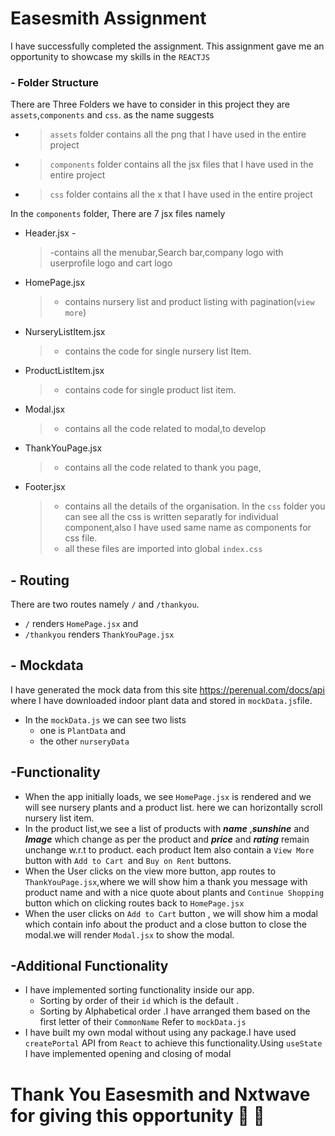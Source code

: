 # Easesmith Assignment

I have successfully completed the assignment. This assignment gave me an opportunity to showcase my skills in the `REACTJS`

### - Folder Structure

There are Three Folders we have to consider in this project they are `assets`,`components` and `css`. as the name suggests

- > `assets` folder contains all the png that I have used in the entire project
- > `components` folder contains all the jsx files that I have used in the entire project
- > `css` folder contains all the x that I have used in the entire project

In the `components` folder, There are 7 jsx files namely

- Header.jsx -
  > -contains all the menubar,Search bar,company logo with userprofile logo and cart logo
- HomePage.jsx
  > - contains nursery list and product listing with pagination(`view more`)
- NurseryListItem.jsx
  > - contains the code for single nursery list Item.
- ProductListItem.jsx
  > - contains code for single product list item.
- Modal.jsx
  > - contains all the code related to modal,to develop
- ThankYouPage.jsx
  > - contains all the code related to thank you page,
- Footer.jsx
  > - contains all the details of the organisation.
  >   In the `css` folder you can see all the css is written separatly for individual component,also I have used same name as components for css file.
  > - all these files are imported into global `index.css`

## - Routing

There are two routes namely `/` and `/thankyou`.

- `/` renders `HomePage.jsx` and
- `/thankyou` renders `ThankYouPage.jsx`

## - Mockdata

I have generated the mock data from this site <https://perenual.com/docs/api> where I have downloaded indoor plant data and stored in `mockData.js`file.

- In the `mockData.js` we can see two lists
  - one is `PlantData` and
  - the other `nurseryData`

## -Functionality

- When the app initially loads, we see `HomePage.jsx` is rendered and we will see nursery plants and a product list. here we can horizontally scroll nursery list item.
- In the product list,we see a list of products with **_name_** ,**_sunshine_** and **_Image_** which change as per the product and **_price_** and **_rating_** remain unchange w.r.t to product. each product Item also contain a `View More` button with `Add to Cart `and `Buy on Rent` buttons.
- When the User clicks on the view more button, app routes to `ThankYouPage.jsx`,where we will show him a thank you message with product name and with a nice quote about plants and `Continue Shopping` button which on clicking routes back to `HomePage.jsx`
- When the user clicks on `Add to Cart` button , we will show him a modal which contain info about the product and a close button to close the modal.we will render `Modal.jsx` to show the modal.

## -Additional Functionality

- I have implemented sorting functionality inside our app.
  - Sorting by order of their `id` which is the default .
  - Sorting by Alphabetical order .I have arranged them based on the first letter of their `CommonName` Refer to `mockData.js`
- I have built my own modal without using any package.I have used `createPortal` API from `React` to achieve this functionality.Using `useState` I have implemented opening and closing of modal

# Thank You Easesmith and Nxtwave for giving this opportunity &#x1F680; &#x1F680;
